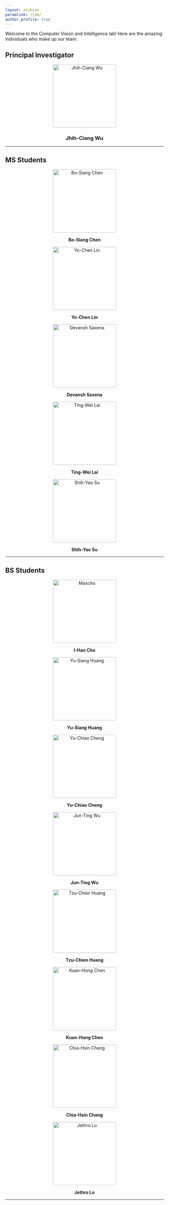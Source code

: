 ```yaml
---
layout: archive
permalink: /lab/
author_profile: true
---
```



Welcome to the Computer Vision and Intelligence lab! Here are the amazing individuals who make up our team:



## Principal Investigator


<div style="text-align: center;">
  <img src="../images/lab/000.jpg" width="200" alt="Jhih-Ciang Wu">
  <h3><strong>Jhih-Ciang Wu</strong></h3>
</div>

---

## MS Students
<div style="text-align: center;">
  <div>
    <img src="../images/lab/004.jpg" width="200" alt="Bo-Siang Chen">
    <p><strong>Bo-Siang Chen</strong></p>
  </div>  
  <div>
    <img src="../images/lab/005.jpg" width="200" alt="Yo-Chen Lin">
    <p><strong>Yo-Chen Lin</strong></p>
  </div>
  <div>
    <img src="../images/lab/006.jpg" width="200" alt="Devansh Saxena">
    <p><strong>Devansh Saxena</strong></p>
  </div>
  <div>
    <img src="../images/lab/007.jpg" width="200" alt="Ting-Wei Lai">
    <p><strong>Ting-Wei Lai</strong></p>
  </div>
  <div>
    <img src="../images/lab/008.jpg" width="200" alt="Shih-Yao Su">
    <p><strong>Shih-Yao Su</strong></p>
  </div>
</div>

---

## BS Students


<div style="text-align: center;">
  <div>
    <img src="../images/lab/001.jpg" width="200" alt="Maxcho">
    <p><strong>I-Han Cho</strong></p>
  </div>
  <div>
    <img src="../images/lab/002.jpg" width="200" alt="Yu-Siang Huang">
    <p><strong>Yu-Siang Huang</strong></p>
  </div>
  <div>
    <img src="../images/lab/003.jpg" width="200" alt="Yu-Chiao Cheng">
    <p><strong>Yu-Chiao Cheng</strong></p>
  </div>
  <div>
    <img src="../images/lab/009.jpg" width="200" alt="Jun-Ting Wu">
    <p><strong>Jun-Ting Wu</strong></p>
  </div>
  <div>
    <img src="../images/lab/010.jpg" width="200" alt="Tzu-Chien Huang">
    <p><strong>Tzu-Chien Huang</strong></p>
  </div>
  <div>
    <img src="../images/lab/011.jpg" width="200" alt="Kuan-Hung Chen">
    <p><strong>Kuan-Hung Chen</strong></p>
  </div>
  <div>
    <img src="../images/lab/012.jpg" width="200" alt="Chia-Hsin Chang">
    <p><strong>Chia-Hsin Chang</strong></p>
  </div>
  <div>
    <img src="../images/lab/013.jpg" width="200" alt="Jethro Lo">
    <p><strong>Jethro Lo</strong></p>
  </div>  
</div>



---
